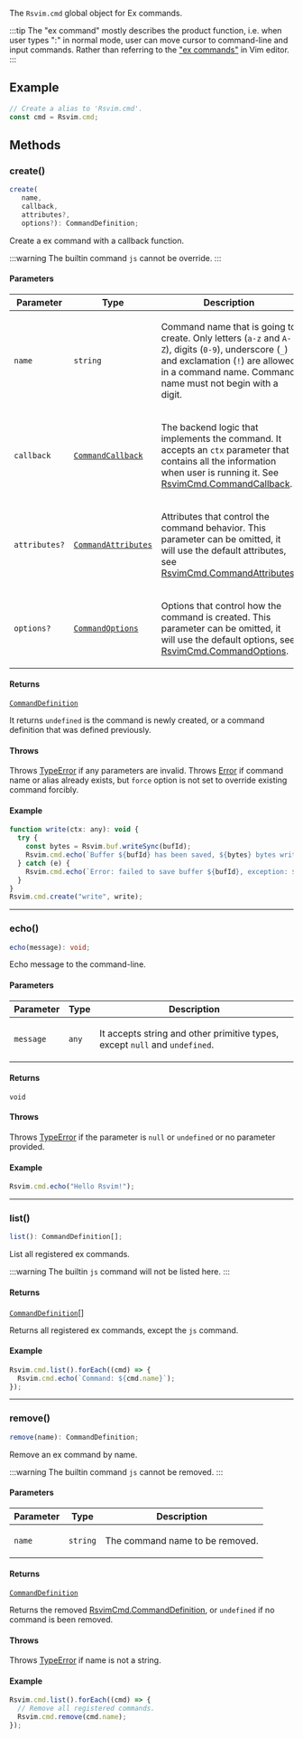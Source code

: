 The `Rsvim.cmd` global object for Ex commands.

:::tip
The "ex command" mostly describes the product function, i.e. when user types ":" in normal mode,
user can move cursor to command-line and input commands. Rather than referring to the
["ex commands"](https://vimhelp.org/intro.txt.html#Ex-mode) in Vim editor.
:::

## Example

```javascript
// Create a alias to 'Rsvim.cmd'.
const cmd = Rsvim.cmd;
```

## Methods

### create()

```ts
create(
   name, 
   callback, 
   attributes?, 
   options?): CommandDefinition;
```

Create a ex command with a callback function.

:::warning
The builtin command `js` cannot be override.
:::

#### Parameters

<table>
<thead>
<tr>
<th>Parameter</th>
<th>Type</th>
<th>Description</th>
</tr>
</thead>
<tbody>
<tr>
<td>

`name`

</td>
<td>

`string`

</td>
<td>

Command name that is going to create. Only letters (`a-z` and `A-Z`), digits (`0-9`), underscore (`_`) and exclamation (`!`) are allowed in a command name. Command name must not begin with a digit.

</td>
</tr>
<tr>
<td>

`callback`

</td>
<td>

[`CommandCallback`](../namespaces/RsvimCmd/type-aliases/CommandCallback.md)

</td>
<td>

The backend logic that implements the command. It accepts an `ctx` parameter that contains all the information when user is running it. See [RsvimCmd.CommandCallback](../namespaces/RsvimCmd/type-aliases/CommandCallback.md).

</td>
</tr>
<tr>
<td>

`attributes?`

</td>
<td>

[`CommandAttributes`](../namespaces/RsvimCmd/type-aliases/CommandAttributes.md)

</td>
<td>

Attributes that control the command behavior. This parameter can be omitted, it will use the default attributes, see [RsvimCmd.CommandAttributes](../namespaces/RsvimCmd/type-aliases/CommandAttributes.md).

</td>
</tr>
<tr>
<td>

`options?`

</td>
<td>

[`CommandOptions`](../namespaces/RsvimCmd/type-aliases/CommandOptions.md)

</td>
<td>

Options that control how the command is created. This parameter can be omitted, it will use the default options, see [RsvimCmd.CommandOptions](../namespaces/RsvimCmd/type-aliases/CommandOptions.md).

</td>
</tr>
</tbody>
</table>

#### Returns

[`CommandDefinition`](../namespaces/RsvimCmd/type-aliases/CommandDefinition.md)

It returns `undefined` is the command is newly created, or a command definition that was defined previously.

#### Throws

Throws [TypeError](https://developer.mozilla.org/docs/Web/JavaScript/Reference/Global_Objects/TypeError) if any parameters are invalid. Throws [Error](https://developer.mozilla.org/docs/Web/JavaScript/Reference/Global_Objects/Error) if command name or alias already exists, but `force` option is not set to override existing command forcibly.

#### Example

```javascript
function write(ctx: any): void {
  try {
    const bytes = Rsvim.buf.writeSync(bufId);
    Rsvim.cmd.echo(`Buffer ${bufId} has been saved, ${bytes} bytes written`);
  } catch (e) {
    Rsvim.cmd.echo(`Error: failed to save buffer ${bufId}, exception: ${e}`);
  }
}
Rsvim.cmd.create("write", write);
```

***

### echo()

```ts
echo(message): void;
```

Echo message to the command-line.

#### Parameters

<table>
<thead>
<tr>
<th>Parameter</th>
<th>Type</th>
<th>Description</th>
</tr>
</thead>
<tbody>
<tr>
<td>

`message`

</td>
<td>

`any`

</td>
<td>

It accepts string and other primitive types, except `null` and `undefined`.

</td>
</tr>
</tbody>
</table>

#### Returns

`void`

#### Throws

Throws [TypeError](https://developer.mozilla.org/docs/Web/JavaScript/Reference/Global_Objects/TypeError) if the parameter is `null` or `undefined` or no parameter provided.

#### Example

```javascript
Rsvim.cmd.echo("Hello Rsvim!");
```

***

### list()

```ts
list(): CommandDefinition[];
```

List all registered ex commands.

:::warning
The builtin `js` command will not be listed here.
:::

#### Returns

[`CommandDefinition`](../namespaces/RsvimCmd/type-aliases/CommandDefinition.md)[]

Returns all registered ex commands, except the `js` command.

#### Example

```javascript
Rsvim.cmd.list().forEach((cmd) => {
  Rsvim.cmd.echo(`Command: ${cmd.name}`);
});
```

***

### remove()

```ts
remove(name): CommandDefinition;
```

Remove an ex command by name.

:::warning
The builtin command `js` cannot be removed.
:::

#### Parameters

<table>
<thead>
<tr>
<th>Parameter</th>
<th>Type</th>
<th>Description</th>
</tr>
</thead>
<tbody>
<tr>
<td>

`name`

</td>
<td>

`string`

</td>
<td>

The command name to be removed.

</td>
</tr>
</tbody>
</table>

#### Returns

[`CommandDefinition`](../namespaces/RsvimCmd/type-aliases/CommandDefinition.md)

Returns the removed [RsvimCmd.CommandDefinition](../namespaces/RsvimCmd/type-aliases/CommandDefinition.md), or `undefined` if no command is been removed.

#### Throws

Throws [TypeError](https://developer.mozilla.org/docs/Web/JavaScript/Reference/Global_Objects/TypeError) if name is not a string.

#### Example

```javascript
Rsvim.cmd.list().forEach((cmd) => {
  // Remove all registered commands.
  Rsvim.cmd.remove(cmd.name);
});
```
